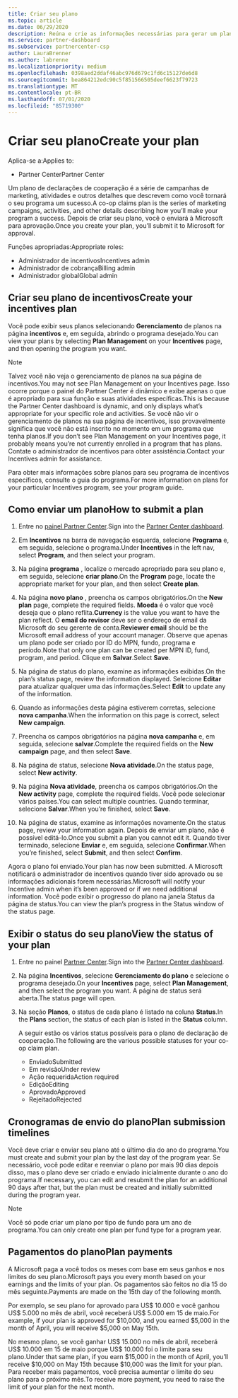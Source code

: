 ```yaml
---
title: Criar seu plano
ms.topic: article
ms.date: 06/29/2020
description: Reúna e crie as informações necessárias para gerar um plano de marketing bem-sucedido para seu programa de incentivos.
ms.service: partner-dashboard
ms.subservice: partnercenter-csp
author: LauraBrenner
ms.author: labrenne
ms.localizationpriority: medium
ms.openlocfilehash: 0398aed2ddaf46abc976d679c1fd6c15127de6d8
ms.sourcegitcommit: bea864212edc90c5f851566505deef6623f79723
ms.translationtype: MT
ms.contentlocale: pt-BR
ms.lasthandoff: 07/01/2020
ms.locfileid: "85719300"
---
```

# <a name="create-your-plan"></a><span data-ttu-id="d4aaf-103">Criar seu plano</span><span class="sxs-lookup"><span data-stu-id="d4aaf-103">Create your plan</span></span>

<span data-ttu-id="d4aaf-104">Aplica-se a:</span><span class="sxs-lookup"><span data-stu-id="d4aaf-104">Applies to:</span></span>

- <span data-ttu-id="d4aaf-105">Partner Center</span><span class="sxs-lookup"><span data-stu-id="d4aaf-105">Partner Center</span></span>

<span data-ttu-id="d4aaf-106">Um plano de declarações de cooperação é a série de campanhas de marketing, atividades e outros detalhes que descrevem como você tornará o seu programa um sucesso.</span><span class="sxs-lookup"><span data-stu-id="d4aaf-106">A co-op claims plan is the series of marketing campaigns, activities, and other details describing how you’ll make your program a success.</span></span> <span data-ttu-id="d4aaf-107">Depois de criar seu plano, você o enviará à Microsoft para aprovação.</span><span class="sxs-lookup"><span data-stu-id="d4aaf-107">Once you create your plan, you’ll submit it to Microsoft for approval.</span></span> 

<span data-ttu-id="d4aaf-108">Funções apropriadas:</span><span class="sxs-lookup"><span data-stu-id="d4aaf-108">Appropriate roles:</span></span>

- <span data-ttu-id="d4aaf-109">Administrador de incentivos</span><span class="sxs-lookup"><span data-stu-id="d4aaf-109">Incentives admin</span></span>
- <span data-ttu-id="d4aaf-110">Administrador de cobrança</span><span class="sxs-lookup"><span data-stu-id="d4aaf-110">Billing admin</span></span>
- <span data-ttu-id="d4aaf-111">Administrador global</span><span class="sxs-lookup"><span data-stu-id="d4aaf-111">Global admin</span></span>

## <a name="create-your-incentives-plan"></a><span data-ttu-id="d4aaf-112">Criar seu plano de incentivos</span><span class="sxs-lookup"><span data-stu-id="d4aaf-112">Create your incentives plan</span></span>

<span data-ttu-id="d4aaf-113">Você pode exibir seus planos selecionando **Gerenciamento** de planos na página **incentivos** e, em seguida, abrindo o programa desejado.</span><span class="sxs-lookup"><span data-stu-id="d4aaf-113">You can view your plans by selecting **Plan Management** on your **Incentives** page, and then opening the program you want.</span></span>

>[!NOTE]
><span data-ttu-id="d4aaf-114">Talvez você não veja o gerenciamento de planos na sua página de incentivos.</span><span class="sxs-lookup"><span data-stu-id="d4aaf-114">You may not see Plan Management on your Incentives page.</span></span> <span data-ttu-id="d4aaf-115">Isso ocorre porque o painel do Partner Center é dinâmico e exibe apenas o que é apropriado para sua função e suas atividades específicas.</span><span class="sxs-lookup"><span data-stu-id="d4aaf-115">This is because the Partner Center dashboard is dynamic, and only displays what’s appropriate for your specific role and activities.</span></span> <span data-ttu-id="d4aaf-116">Se você não vir o gerenciamento de planos na sua página de incentivos, isso provavelmente significa que você não está inscrito no momento em um programa que tenha planos.</span><span class="sxs-lookup"><span data-stu-id="d4aaf-116">If you don’t see Plan Management on your Incentives page, it probably means you’re not currently enrolled in a program that has plans.</span></span> <span data-ttu-id="d4aaf-117">Contate o administrador de incentivos para obter assistência.</span><span class="sxs-lookup"><span data-stu-id="d4aaf-117">Contact your Incentives admin for assistance.</span></span>

<span data-ttu-id="d4aaf-118">Para obter mais informações sobre planos para seu programa de incentivos específicos, consulte o guia do programa.</span><span class="sxs-lookup"><span data-stu-id="d4aaf-118">For more information on plans for your particular Incentives program, see your program guide.</span></span>

## <a name="how-to-submit-a-plan"></a><span data-ttu-id="d4aaf-119">Como enviar um plano</span><span class="sxs-lookup"><span data-stu-id="d4aaf-119">How to submit a plan</span></span>

1. <span data-ttu-id="d4aaf-120">Entre no [painel Partner Center](https://partner.microsoft.com/dashboard/).</span><span class="sxs-lookup"><span data-stu-id="d4aaf-120">Sign into the [Partner Center dashboard](https://partner.microsoft.com/dashboard/).</span></span>

2. <span data-ttu-id="d4aaf-121">Em **Incentivos** na barra de navegação esquerda, selecione **Programa** e, em seguida, selecione o programa.</span><span class="sxs-lookup"><span data-stu-id="d4aaf-121">Under **Incentives** in the left nav, select **Program**, and then select your program.</span></span> 

3. <span data-ttu-id="d4aaf-122">Na página **programa** , localize o mercado apropriado para seu plano e, em seguida, selecione **criar plano**.</span><span class="sxs-lookup"><span data-stu-id="d4aaf-122">On the **Program** page, locate the appropriate market for your plan, and then select **Create plan**.</span></span> 

4. <span data-ttu-id="d4aaf-123">Na página **novo plano** , preencha os campos obrigatórios.</span><span class="sxs-lookup"><span data-stu-id="d4aaf-123">On the **New plan** page, complete the required fields.</span></span> <span data-ttu-id="d4aaf-124">**Moeda** é o valor que você deseja que o plano reflita.</span><span class="sxs-lookup"><span data-stu-id="d4aaf-124">**Currency** is the value you want to have the plan reflect.</span></span> <span data-ttu-id="d4aaf-125">O **email do revisor** deve ser o endereço de email da Microsoft do seu gerente de conta.</span><span class="sxs-lookup"><span data-stu-id="d4aaf-125">**Reviewer email** should be the Microsoft email address of your account manager.</span></span> <span data-ttu-id="d4aaf-126">Observe que apenas um plano pode ser criado por ID do MPN, fundo, programa e período.</span><span class="sxs-lookup"><span data-stu-id="d4aaf-126">Note that only one plan can be created per MPN ID, fund, program, and period.</span></span> <span data-ttu-id="d4aaf-127">Clique em **Salvar**.</span><span class="sxs-lookup"><span data-stu-id="d4aaf-127">Select **Save**.</span></span>

5. <span data-ttu-id="d4aaf-128">Na página de status do plano, examine as informações exibidas.</span><span class="sxs-lookup"><span data-stu-id="d4aaf-128">On the plan’s status page, review the information displayed.</span></span> <span data-ttu-id="d4aaf-129">Selecione **Editar** para atualizar qualquer uma das informações.</span><span class="sxs-lookup"><span data-stu-id="d4aaf-129">Select **Edit** to update any of the information.</span></span>

6. <span data-ttu-id="d4aaf-130">Quando as informações desta página estiverem corretas, selecione **nova campanha**.</span><span class="sxs-lookup"><span data-stu-id="d4aaf-130">When the information on this page is correct, select **New campaign**.</span></span>

7. <span data-ttu-id="d4aaf-131">Preencha os campos obrigatórios na página **nova campanha** e, em seguida, selecione **salvar**.</span><span class="sxs-lookup"><span data-stu-id="d4aaf-131">Complete the required fields on the **New campaign** page, and then select **Save**.</span></span>

8. <span data-ttu-id="d4aaf-132">Na página de status, selecione **Nova atividade**.</span><span class="sxs-lookup"><span data-stu-id="d4aaf-132">On the status page, select **New activity**.</span></span> 

9. <span data-ttu-id="d4aaf-133">Na página **Nova atividade**, preencha os campos obrigatórios.</span><span class="sxs-lookup"><span data-stu-id="d4aaf-133">On the **New activity** page, complete the required fields.</span></span> <span data-ttu-id="d4aaf-134">Você pode selecionar vários países.</span><span class="sxs-lookup"><span data-stu-id="d4aaf-134">You can select multiple countries.</span></span> <span data-ttu-id="d4aaf-135">Quando terminar, selecione **Salvar**.</span><span class="sxs-lookup"><span data-stu-id="d4aaf-135">When you’re finished, select **Save**.</span></span> 

10. <span data-ttu-id="d4aaf-136">Na página de status, examine as informações novamente.</span><span class="sxs-lookup"><span data-stu-id="d4aaf-136">On the status page, review your information again.</span></span> <span data-ttu-id="d4aaf-137">Depois de enviar um plano, não é possível editá-lo.</span><span class="sxs-lookup"><span data-stu-id="d4aaf-137">Once you submit a plan you cannot edit it.</span></span> <span data-ttu-id="d4aaf-138">Quando tiver terminado, selecione **Enviar** e, em seguida, selecione **Confirmar**.</span><span class="sxs-lookup"><span data-stu-id="d4aaf-138">When you’re finished, select **Submit**, and then select **Confirm**.</span></span>

<span data-ttu-id="d4aaf-139">Agora o plano foi enviado.</span><span class="sxs-lookup"><span data-stu-id="d4aaf-139">Your plan has now been submitted.</span></span> <span data-ttu-id="d4aaf-140">A Microsoft notificará o administrador de incentivos quando tiver sido aprovado ou se informações adicionais forem necessárias.</span><span class="sxs-lookup"><span data-stu-id="d4aaf-140">Microsoft will notify your Incentive admin when it’s been approved or if we need additional information.</span></span> <span data-ttu-id="d4aaf-141">Você pode exibir o progresso do plano na janela Status da página de status.</span><span class="sxs-lookup"><span data-stu-id="d4aaf-141">You can view the plan’s progress in the Status window of the status page.</span></span>

## <a name="view-the-status-of-your-plan"></a><span data-ttu-id="d4aaf-142">Exibir o status do seu plano</span><span class="sxs-lookup"><span data-stu-id="d4aaf-142">View the status of your plan</span></span>

1. <span data-ttu-id="d4aaf-143">Entre no painel [Partner Center](https://partner.microsoft.com/dashboard/).</span><span class="sxs-lookup"><span data-stu-id="d4aaf-143">Sign into the [Partner Center dashboard](https://partner.microsoft.com/dashboard/).</span></span>

2. <span data-ttu-id="d4aaf-144">Na página **Incentivos**, selecione **Gerenciamento do plano** e selecione o programa desejado.</span><span class="sxs-lookup"><span data-stu-id="d4aaf-144">On your **Incentives** page, select **Plan Management**, and then select the program you want.</span></span> <span data-ttu-id="d4aaf-145">A página de status será aberta.</span><span class="sxs-lookup"><span data-stu-id="d4aaf-145">The status page will open.</span></span>

3. <span data-ttu-id="d4aaf-146">Na seção **Planos**, o status de cada plano é listado na coluna **Status**.</span><span class="sxs-lookup"><span data-stu-id="d4aaf-146">In the **Plans** section, the status of each plan is listed in the **Status** column.</span></span>

   <span data-ttu-id="d4aaf-147">A seguir estão os vários status possíveis para o plano de declaração de cooperação.</span><span class="sxs-lookup"><span data-stu-id="d4aaf-147">The following are the various possible statuses for your co-op claim plan.</span></span>

   - <span data-ttu-id="d4aaf-148">Enviado</span><span class="sxs-lookup"><span data-stu-id="d4aaf-148">Submitted</span></span>
   - <span data-ttu-id="d4aaf-149">Em revisão</span><span class="sxs-lookup"><span data-stu-id="d4aaf-149">Under review</span></span>
   - <span data-ttu-id="d4aaf-150">Ação requerida</span><span class="sxs-lookup"><span data-stu-id="d4aaf-150">Action required</span></span>
   - <span data-ttu-id="d4aaf-151">Edição</span><span class="sxs-lookup"><span data-stu-id="d4aaf-151">Editing</span></span>
   - <span data-ttu-id="d4aaf-152">Aprovado</span><span class="sxs-lookup"><span data-stu-id="d4aaf-152">Approved</span></span>
   - <span data-ttu-id="d4aaf-153">Rejeitado</span><span class="sxs-lookup"><span data-stu-id="d4aaf-153">Rejected</span></span>

## <a name="plan-submission-timelines"></a><span data-ttu-id="d4aaf-154">Cronogramas de envio do plano</span><span class="sxs-lookup"><span data-stu-id="d4aaf-154">Plan submission timelines</span></span>

<span data-ttu-id="d4aaf-155">Você deve criar e enviar seu plano até o último dia do ano do programa.</span><span class="sxs-lookup"><span data-stu-id="d4aaf-155">You must create and submit your plan by the last day of the program year.</span></span> <span data-ttu-id="d4aaf-156">Se necessário, você pode editar e reenviar o plano por mais 90 dias depois disso, mas o plano deve ser criado e enviado inicialmente durante o ano do programa.</span><span class="sxs-lookup"><span data-stu-id="d4aaf-156">If necessary, you can edit and resubmit the plan for an additional 90 days after that, but the plan must be created and initially submitted during the program year.</span></span>

>[!NOTE]
> <span data-ttu-id="d4aaf-157">Você só pode criar um plano por tipo de fundo para um ano de programa.</span><span class="sxs-lookup"><span data-stu-id="d4aaf-157">You can only create one plan per fund type for a program year.</span></span>

## <a name="plan-payments"></a><span data-ttu-id="d4aaf-158">Pagamentos do plano</span><span class="sxs-lookup"><span data-stu-id="d4aaf-158">Plan payments</span></span>

<span data-ttu-id="d4aaf-159">A Microsoft paga a você todos os meses com base em seus ganhos e nos limites do seu plano.</span><span class="sxs-lookup"><span data-stu-id="d4aaf-159">Microsoft pays you every month based on your earnings and the limits of your plan.</span></span> <span data-ttu-id="d4aaf-160">Os pagamentos são feitos no dia 15 do mês seguinte.</span><span class="sxs-lookup"><span data-stu-id="d4aaf-160">Payments are made on the 15th day of the following month.</span></span>

<span data-ttu-id="d4aaf-161">Por exemplo, se seu plano for aprovado para US$ 10.000 e você ganhou US$ 5.000 no mês de abril, você receberá US$ 5.000 em 15 de maio.</span><span class="sxs-lookup"><span data-stu-id="d4aaf-161">For example, if your plan is approved for $10,000, and you earned $5,000 in the month of April, you will receive $5,000 on May 15th.</span></span>

<span data-ttu-id="d4aaf-162">No mesmo plano, se você ganhar US$ 15.000 no mês de abril, receberá US$ 10.000 em 15 de maio porque US$ 10.000 foi o limite para seu plano.</span><span class="sxs-lookup"><span data-stu-id="d4aaf-162">Under that same plan, if you earn $15,000 in the month of April, you’ll receive $10,000 on May 15th because $10,000 was the limit for your plan.</span></span> <span data-ttu-id="d4aaf-163">Para receber mais pagamentos, você precisa aumentar o limite do seu plano para o próximo mês.</span><span class="sxs-lookup"><span data-stu-id="d4aaf-163">To receive more payment, you need to raise the limit of your plan for the next month.</span></span>
